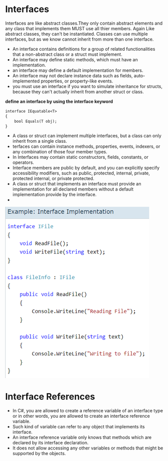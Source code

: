 # Interfaces

Interfaces are like abstract classes.They only contain abstract elements and any class that implements them MUST use all thier members. Again Like abstract classes, they can't be instantiated.
Classes can use multiple interfaces, but as we know cannot inherit from more than one interface.

- An interface contains definitions for a group of related functionalities that a non-abstract class or a struct must implement.
- An interface may define static methods, which must have an implementation.
- an interface may define a default implementation for members.
- An interface may not declare instance data such as fields, auto-implemented properties, or property-like events.
- you must use an interface if you want to simulate inheritance for structs, because they can't actually inherit from another struct or class.

**define an interface by using the interface keyword**
```
interface IEquatable<T>
{
    bool Equals(T obj);
}
```
  - A class or struct can implement multiple interfaces, but a class can only inherit from a single class.
  - terfaces can contain instance methods, properties, events, indexers, or any combination of those four member types.
  - In Interfaces may contain static constructors, fields, constants, or operators.
  -  Interface members are public by default, and you can explicitly specify accessibility modifiers, such as public, protected, internal, private, protected internal, or private protected.  
  - A class or struct that implements an interface must provide an implementation for all declared members without a default implementation provide by the interface.
  - 
  ![](./img/Interface.png)
  
  
  # Interface References
- In C#, you are allowed to create a reference variable of an interface type or in other words, you are allowed to create an interface reference variable.
- Such kind of variable can refer to any object that implements its interface.
- An interface reference variable only knows that methods which are declared by its interface declaration.
- It does not allow accessing any other variables or methods that might be supported by the objects.

  
